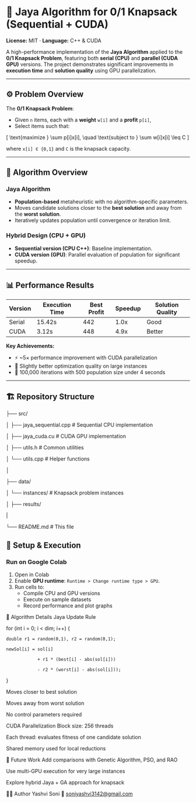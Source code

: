 # 🧮 Jaya Algorithm for 0/1 Knapsack (Sequential + CUDA)  
**License:** MIT · **Language:** C++ & CUDA  

A high-performance implementation of the **Jaya Algorithm** applied to the **0/1 Knapsack Problem**, featuring both **serial (CPU)** and **parallel (CUDA GPU)** versions. The project demonstrates significant improvements in **execution time** and **solution quality** using GPU parallelization.  

---

## ⚙️ Problem Overview  

The **0/1 Knapsack Problem**:  
- Given `n` items, each with a **weight** `w[i]` and a **profit** `p[i]`,  
- Select items such that:  

\[
\text{maximize } \sum p[i]x[i], \quad \text{subject to } \sum w[i]x[i] \leq C
\]  

where `x[i] ∈ {0,1}` and `C` is the knapsack capacity.  

---

## 🧠 Algorithm Overview  

### Jaya Algorithm  
- **Population-based** metaheuristic with no algorithm-specific parameters.  
- Moves candidate solutions closer to the **best solution** and away from the **worst solution**.  
- Iteratively updates population until convergence or iteration limit.  

### Hybrid Design (CPU + GPU)  
- **Sequential version (CPU C++)**: Baseline implementation.  
- **CUDA version (GPU)**: Parallel evaluation of population for significant speedup.  

---

## 📊 Performance Results  

| Version   | Execution Time | Best Profit | Speedup | Solution Quality |
|-----------|----------------|-------------|---------|------------------|
| Serial    | 15.42s         | 442         | 1.0x    | Good             |
| CUDA      | 3.12s          | 448         | 4.9x    | Better           |

**Key Achievements:**  
- ⚡ ~5× performance improvement with CUDA parallelization  
- 🎯 Slightly better optimization quality on large instances  
- 🔄 100,000 iterations with 500 population size under 4 seconds  

---
## 🏗️ Repository Structure  

├── src/

│ ├── jaya_sequential.cpp # Sequential CPU implementation

│ ├── jaya_cuda.cu # CUDA GPU implementation

│ ├── utils.h # Common utilities

│ └── utils.cpp # Helper functions

│

├── data/

│ └── instances/ # Knapsack problem instances

│
├── results/

|

└── README.md # This file



## 🚀 Setup & Execution  

### Run on Google Colab  
1. Open in Colab
2. Enable **GPU runtime**: `Runtime > Change runtime type > GPU`.  
3. Run cells to:  
   - Compile CPU and GPU versions  
   - Execute on sample datasets  
   - Record performance and plot graphs  



🔬 Algorithm Details
Jaya Update Rule

for (int i = 0; i < dim; i++) {

    double r1 = random(0,1), r2 = random(0,1);
    
    newSol[i] = sol[i] 
    
                + r1 * (best[i] - abs(sol[i])) 
                
                - r2 * (worst[i] - abs(sol[i]));
                
}

Moves closer to best solution

Moves away from worst solution

No control parameters required

CUDA Parallelization
Block size: 256 threads

Each thread: evaluates fitness of one candidate solution

Shared memory used for local reductions


📌 Future Work
Add comparisons with Genetic Algorithm, PSO, and RAO

Use multi-GPU execution for very large instances

Explore hybrid Jaya + GA approach for knapsack


👨‍💻 Author
Yashvi Soni
📧 soniyashvi3142@gmail.com


